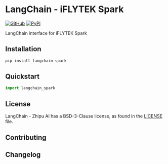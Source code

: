 # LangChain - iFLYTEK Spark

[![GitHub][github_badge]][github_link] [![PyPI][pypi_badge]][pypi_link]

LangChain interface for iFLYTEK Spark



## Installation

```bash
pip install langchain-spark
```



## Quickstart

```python
import langchain_spark
```



## License

LangChain - Zhipu AI has a BSD-3-Clause license, as found in the [LICENSE](https://github.com/imyizhang/langchain-spark/blob/main/LICENSE) file.



## Contributing



## Changelog



[github_badge]: https://badgen.net/badge/icon/GitHub?icon=github&color=black&label
[github_link]: https://github.com/imyizhang/langchain-spark



[pypi_badge]: https://badgen.net/pypi/v/langchain-spark?icon=pypi&color=black&label
[pypi_link]: https://www.pypi.org/project/langchain-spark
